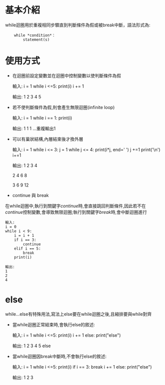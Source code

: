 # 基本介紹

while迴圈用於重複相同步驟直到判斷條件為假或被break中斷，語法形式為:
	
		while *condition*：
			statement(s)

# 使用方式

* 在迴圈前設定變數並在迴圈中控制變數以使判斷條件為假

	輸入:
	i = 1
	while i <=5:
		print(i)
		i += 1
	
	輸出:
	1
	2
	3
	4
	5

* 若不使判斷條件為假,則會產生無限迴圈(infinite loop)

	輸入:
	i = 1
	while i == 1:
		print(i)
	
	輸出:
	1
	1
	1
	...重複輸出1

* 可以有巢狀結構,內層結束後才換外層

	輸入:
	i = 1
	while i <= 3:
		j = 1
		while j <= 4:
			print(i*j, end=' ')
			j +=1
		print('\n')
		i+=1
	
	輸出:
	1 2 3 4 

	2 4 6 8 

	3 6 9 12

* continue 與 break

在while迴圈中,執行到關鍵字*continue*時,會直接跳回判斷條件,因此若不在*continue*控制變數,會導致無限迴圈;執行到關鍵字*break*時,會中斷迴圈進行

	輸入:
	i = 0
	while i < 9:
		i = i + 1
		if i == 3:
			continue
		elif i == 5:
			break
		print(i)

	輸出:
	1
	2
	4

# else

while...else有特殊用法,寫法上else要在while迴圈之後,且縮排要與while對齊
	
* 當while迴圈正常結束時,會執行else的敘述:

	輸入:
	i = 1
	while i <=5:
		print(i)
		i += 1
	else:
		print("else")	

	輸出:
	1
	2
	3
	4
	5
	else


* 當while迴圈因break中斷時,不會執行else的敘述:
	
	輸入:
	i = 1
	while i <=5:
		print(i)
		if i == 3:
			break
		i += 1
	else:
		print("else")	

	輸出:
	1
	2
	3
	
	
	

